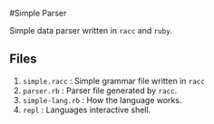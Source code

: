 #Simple Parser

Simple data parser written in ``racc`` and ``ruby``.

## Files

1. ``simple.racc`` : Simple grammar file written in ``racc``
2. ``parser.rb`` : Parser file generated by ``racc``.
3. ``simple-lang.rb`` : How the language works.
4. ``repl`` : Languages interactive shell.
